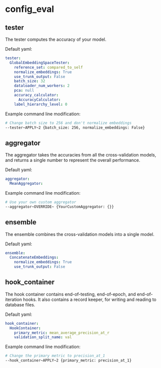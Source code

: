 # config_eval

## tester
The tester computes the accuracy of your model.

Default yaml:
```yaml
tester:
  GlobalEmbeddingSpaceTester:
    reference_set: compared_to_self
    normalize_embeddings: True
    use_trunk_output: False
    batch_size: 32
    dataloader_num_workers: 2
    pca: null
    accuracy_calculator:
      AccuracyCalculator:
    label_hierarchy_level: 0
```
Example command line modification:
```bash
# Change batch size to 256 and don't normalize embeddings
--tester~APPLY~2 {batch_size: 256, normalize_embeddings: False}
```

## aggregator
The aggregator takes the accuracies from all the cross-validation models, and returns a single number to represent the overall performance.

Default yaml:
```yaml
aggregator:
  MeanAggregator:
```

Example command line modification:
```bash
# Use your own custom aggregator
--aggregator~OVERRIDE~ {YourCustomAggregator: {}}
```

## ensemble
The ensemble combines the cross-validation models into a single model.

Default yaml:
```yaml
ensemble:
  ConcatenateEmbeddings:
    normalize_embeddings: True
    use_trunk_output: False
```

## hook_container
The hook container contains end-of-testing, end-of-epoch, and end-of-iteration hooks. It also contains a record keeper, for writing and reading to database files.

Default yaml:
```yaml
hook_container:
  HookContainer:
    primary_metric: mean_average_precision_at_r
    validation_split_name: val
```

Example command line modification:
```bash
# Change the primary metric to precision_at_1
--hook_container~APPLY~2 {primary_metric: precision_at_1}
```

